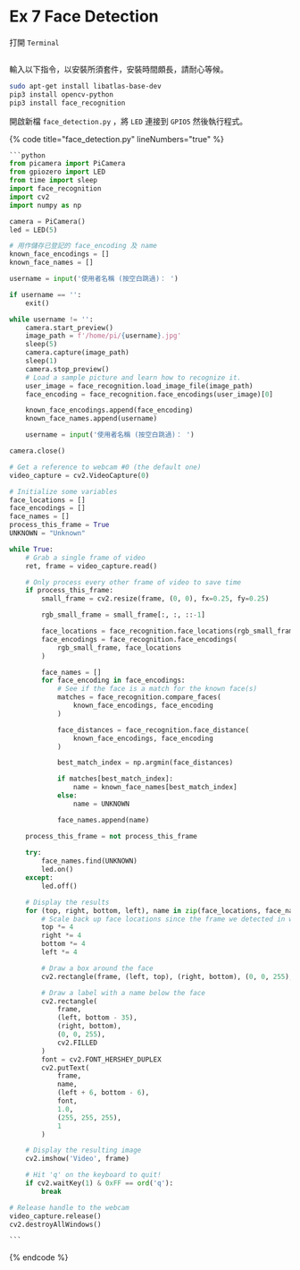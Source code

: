 # Ex 7 Face Detection

&#x20;打開 `Terminal`

<figure><img src="../.gitbook/assets/terminal.png" alt=""><figcaption></figcaption></figure>

輸入以下指令，以安裝所須套件，安裝時間頗長，請耐心等候。

```sh
sudo apt-get install libatlas-base-dev
pip3 install opencv-python
pip3 install face_recognition
```

開啟新檔 `face_detection.py` ，將 `LED` 連接到 `GPIO5` 然後執行程式。

{% code title="face_detection.py" lineNumbers="true" %}
````python
```python
from picamera import PiCamera
from gpiozero import LED
from time import sleep
import face_recognition
import cv2
import numpy as np

camera = PiCamera()
led = LED(5)

# 用作儲存已登記的 face_encoding 及 name
known_face_encodings = []
known_face_names = []

username = input('使用者名稱 (按空白跳過)： ')

if username == '':
    exit()

while username != '':
    camera.start_preview()
    image_path = f'/home/pi/{username}.jpg'
    sleep(5)
    camera.capture(image_path)
    sleep(1)
    camera.stop_preview()
    # Load a sample picture and learn how to recognize it.
    user_image = face_recognition.load_image_file(image_path)
    face_encoding = face_recognition.face_encodings(user_image)[0]

    known_face_encodings.append(face_encoding)
    known_face_names.append(username)

    username = input('使用者名稱 (按空白跳過)： ')

camera.close()

# Get a reference to webcam #0 (the default one)
video_capture = cv2.VideoCapture(0)

# Initialize some variables
face_locations = []
face_encodings = []
face_names = []
process_this_frame = True
UNKNOWN = "Unknown"

while True:
    # Grab a single frame of video
    ret, frame = video_capture.read()

    # Only process every other frame of video to save time
    if process_this_frame:
        small_frame = cv2.resize(frame, (0, 0), fx=0.25, fy=0.25)

        rgb_small_frame = small_frame[:, :, ::-1]

        face_locations = face_recognition.face_locations(rgb_small_frame)
        face_encodings = face_recognition.face_encodings(
            rgb_small_frame, face_locations
        )

        face_names = []
        for face_encoding in face_encodings:
            # See if the face is a match for the known face(s)
            matches = face_recognition.compare_faces(
                known_face_encodings, face_encoding
            )

            face_distances = face_recognition.face_distance(
                known_face_encodings, face_encoding
            )

            best_match_index = np.argmin(face_distances)

            if matches[best_match_index]:
                name = known_face_names[best_match_index]
            else:
                name = UNKNOWN

            face_names.append(name)

    process_this_frame = not process_this_frame
    
    try:
        face_names.find(UNKNOWN)
        led.on()
    except:
        led.off()

    # Display the results
    for (top, right, bottom, left), name in zip(face_locations, face_names):
        # Scale back up face locations since the frame we detected in was scaled to 1/4 size
        top *= 4
        right *= 4
        bottom *= 4
        left *= 4

        # Draw a box around the face
        cv2.rectangle(frame, (left, top), (right, bottom), (0, 0, 255), 2)

        # Draw a label with a name below the face
        cv2.rectangle(
            frame,
            (left, bottom - 35),
            (right, bottom),
            (0, 0, 255),
            cv2.FILLED
        )
        font = cv2.FONT_HERSHEY_DUPLEX
        cv2.putText(
            frame,
            name,
            (left + 6, bottom - 6),
            font,
            1.0,
            (255, 255, 255),
            1
        )

    # Display the resulting image
    cv2.imshow('Video', frame)

    # Hit 'q' on the keyboard to quit!
    if cv2.waitKey(1) & 0xFF == ord('q'):
        break

# Release handle to the webcam
video_capture.release()
cv2.destroyAllWindows()

```
````
{% endcode %}
